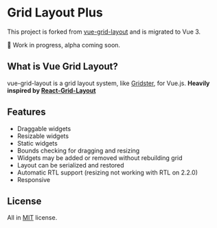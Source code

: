 # Grid Layout Plus

This project is forked from [vue-grid-layout](https://github.com/jbaysolutions/vue-grid-layout) and is migrated to Vue 3.

🚧 Work in progress, alpha coming soon.

## What is Vue Grid Layout?

vue-grid-layout is a grid layout system, like [Gridster](http://dsmorse.github.io/gridster.js/), for Vue.js. **Heavily inspired by [React-Grid-Layout](https://github.com/STRML/react-grid-layout)**

## Features

* Draggable widgets
* Resizable widgets
* Static widgets
* Bounds checking for dragging and resizing
* Widgets may be added or removed without rebuilding grid
* Layout can be serialized and restored
* Automatic RTL support (resizing not working with RTL on 2.2.0)
* Responsive

## License

All in [MIT](./LICENSE.md) license.

